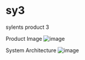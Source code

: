 # sy3
sylents product 3

Product Image
![image](https://user-images.githubusercontent.com/53530878/235681087-755bf892-05ba-4c53-bd72-6eff2fb29d1b.png)

System Architecture
![image](https://user-images.githubusercontent.com/53530878/235680934-95a9dcae-96a4-4022-a196-c0f1e8d475e0.png)
